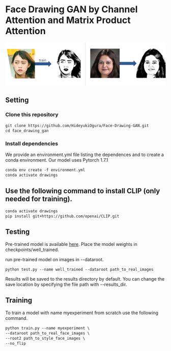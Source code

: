 # Face Drawing GAN by Channel Attention and Matrix Product Attention
![Test Image 1](demo.png)

## Setting

### Clone this repository

```
git clone https://github.com/HideyukiOgura/Face-Drawing-GAN.git
cd face_drawing_gan
```

### Install dependencies

We provide an environment.yml file listing the dependences and to create a conda environment. Our model uses Pytorch 1.7.1
```
conda env create -f environment.yml
conda activate drawings
```

## Use the following command to install CLIP (only needed for training).
```
conda activate drawings
pip install git+https://github.com/openai/CLIP.git
```
## Testing

Pre-trained model is available [here](https://drive.google.com/file/d/1teLRXpgE9K0gfI-YYfx_FUlnM55dVonh/view?usp=drive_link).
Place the model weights in checkpoints/well_trained.

run pre-trained model on images in --dataroot.
```
python test.py --name well_trained --dataroot path_to_real_images
```
Results will be saved to the results directory by default. You can change the save location by specifying the file path with --results_dir.

## Training

To train a model with name myexperiment from scratch use the following command.
```
python train.py --name myexperiment \
--dataroot path_to_real_face_images \
--root2 path_to_style_face_images \
--no_flip
```
